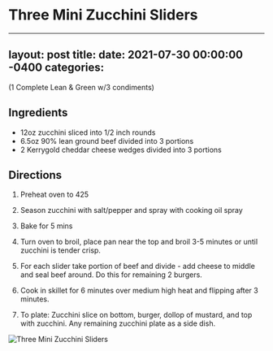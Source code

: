 # Three Mini Zucchini Sliders
---
layout: post
title: 
date:   2021-07-30 00:00:00 -0400
categories: 
---
(1 Complete Lean & Green w/3 condiments)

## Ingredients
* 12oz zucchini sliced into 1/2 inch rounds
* 6.5oz 90% lean ground beef divided into 3 portions
* 2 Kerrygold cheddar cheese wedges divided into 3 portions 

## Directions
1. Preheat oven to 425
2. Season zucchini with salt/pepper and spray with cooking oil spray 
3. Bake for 5 mins 
4. Turn oven to broil, place pan near the top and broil 3-5 minutes or until zucchini is tender crisp.

1. For each slider take portion of beef and divide - add cheese to middle and seal beef around. Do this for remaining 2 burgers.

1. Cook in skillet for 6 minutes over medium high heat and flipping after 3 minutes.

1. To plate: Zucchini slice on bottom, burger, dollop of mustard, and top with zucchini. Any remaining zucchini plate as a side dish.

![Three Mini Zucchini Sliders](/images/Three%20Mini%20Zucchini%20Sliders.png)

